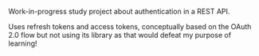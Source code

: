 Work-in-progress study project about authentication in a REST API.
 
Uses refresh tokens and access tokens, conceptually based on the OAuth 2.0 flow but not using its library as that would defeat my purpose of learning!
 
